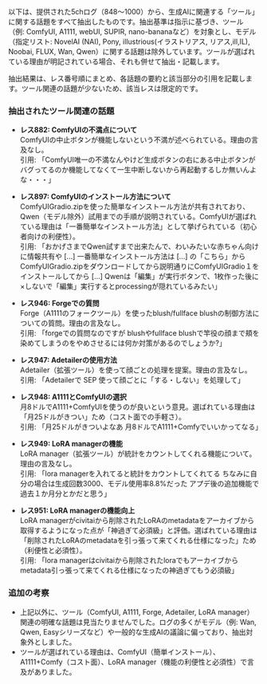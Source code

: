 以下は、提供された5chログ（848〜1000）から、生成AIに関連する「ツール」に関する話題をすべて抽出したものです。抽出基準は指示に基づき、ツール（例: ComfyUI, A1111, webUI, SUPIR, nano-bananaなど）を対象とし、モデル（指定リスト: NovelAI (NAI), Pony, illustrious(イラストリアス, リアス,ill,IL), Noobai, FLUX, Wan, Qwen）に関する話題は除外しています。ツールが選ばれている理由が明記されている場合、それも併せて抽出・記載します。

抽出結果は、レス番号順にまとめ、各話題の要約と該当部分の引用を記載します。ツール関連の話題が少ないため、該当レスは限定的です。

### 抽出されたツール関連の話題
- **レス882: ComfyUIの不満点について**  
  ComfyUIの中止ボタンが機能しないという不満が述べられている。理由の言及なし。  
  引用: 「ComfyUI唯一の不満なんやけど生成ボタンの右にある中止ボタンがバグってるのか機能してなくて一生中断しないから再起動するしか無いんよな・・・」

- **レス897: ComfyUIのインストール方法について**  
  ComfyUIGradio.zipを使った簡単なインストール方法が共有されており、Qwen（モデル除外）試用までの手順が説明されている。ComfyUIが選ばれている理由は「一番簡単なインストール方法」として挙げられている（初心者向けの利便性）。  
  引用: 「おかげさまでQwen試すまで出来たんで、わいみたいな赤ちゃん向けに情報共有や [...] 一番簡単なインストール方法は [...] の「こちら」からComfyUIGradio.zipをダウンロードしてから説明通りにComfyUIGradio１をインストールしてから [...] Qwenは「編集」が実行ボタンで、1枚作った後に×しないで「編集」実行するとprocessingが隠れているみたい」

- **レス946: Forgeでの質問**  
  Forge（A1111のフォークツール）を使ったblush/fullface blushの制御方法についての質問。理由の言及なし。  
  引用: 「forgeでの質問なのですが blushやfullface blushで竿役の顔まで頬を染めてしまうのをやめさせるには何か対策があるのでしょうか?」

- **レス947: Adetailerの使用方法**  
  Adetailer（拡張ツール）を使って顔ごとの処理を提案。理由の言及なし。  
  引用: 「Adetailerで SEP 使って顔ごとに「する・しない」を処理して」

- **レス948: A1111とComfyUIの選択**  
  月8ドルでA1111+ComfyUIを使うのが良いという意見。選ばれている理由は「月25ドルがきつい」ため（コスト面での手軽さ）。  
  引用: 「月25ドルがきついよなあ 月8ドルでA1111+Comfyでいいかってなる」

- **レス949: LoRA managerの機能**  
  LoRA manager（拡張ツール）が統計をカウントしてくれる機能について。理由の言及なし。  
  引用: 「lora managerを入れてると統計をカウントしてくれてる ちなみに自分の場合は生成回数3000、モデル使用率8.8%だった アプデ後の追加機能で過去１か月分とかだと思う」

- **レス951: LoRA managerの機能向上**  
  LoRA managerがcivitaiから削除されたLoRAのmetadataをアーカイブから取得するようになった点が「神過ぎて必須級」と評価。選ばれている理由は「削除されたLoRAのmetadataを引っ張って来てくれる仕様になった」ため（利便性と必須性）。  
  引用: 「lora managerはcivitaiから削除されたloraでもアーカイブからmetadata引っ張って来てくれる仕様になったの神過ぎてもう必須級」

### 追加の考察
- 上記以外に、ツール（ComfyUI, A1111, Forge, Adetailer, LoRA manager）関連の明確な話題は見当たりませんでした。ログの多くがモデル（例: Wan, Qwen, Easyシリーズなど）や一般的な生成AIの議論に偏っており、抽出対象外としました。
- ツールが選ばれている理由は、ComfyUI（簡単インストール）、A1111+Comfy（コスト面）、LoRA manager（機能の利便性と必須性）で言及がありました。